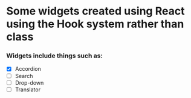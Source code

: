 # Some widgets created using React using the Hook system rather than class
### Widgets include things such as: 
* [x] Accordion
* [ ] Search
* [ ] Drop-down
* [ ] Translator
